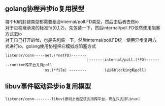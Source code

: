 ## golang协程异步io复用模型
每个fd的封装类型都需要组合internal/poll.FD类型，然后由后者去做io  
对于进程继承来的标准fd(0,1,2)，先包装一下，然后internal/poll.FD依然使用阻塞方式去io  
对于自己打开的fd，也是先包装一下，然后internal/poll.FD统一使用异步复用方式进行io，golang使用协程把它模拟成阻塞方式  
```
listener/conn-----net.(*netFD)-------
                                     |-------internal/poll.(*FD)--------runtime跨平台支持poll
                  os.(*file) --------        (支持blocking和poll)
```

## libuv事件驱动异步io复用模型
```
listener/conn--------libuv(原则上也应该支持跨平台，现在只支持linux)
```